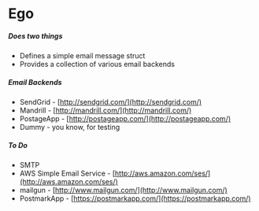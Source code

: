 # Ego

##### Does two things

* Defines a simple email message struct
* Provides a collection of various email backends

##### Email Backends

* SendGrid - [http://sendgrid.com/](http://sendgrid.com/)
* Mandrill - [http://mandrill.com/](http://mandrill.com/)
* PostageApp - [http://postageapp.com/](http://postageapp.com/)
* Dummy - you know, for testing

##### To Do

* SMTP
* AWS Simple Email Service - [http://aws.amazon.com/ses/](http://aws.amazon.com/ses/)
* mailgun - [http://www.mailgun.com/](http://www.mailgun.com/)
* PostmarkApp - [https://postmarkapp.com/](https://postmarkapp.com/)